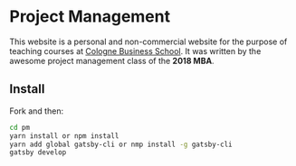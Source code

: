# Project Management

This website is a personal and non-commercial website for the purpose
of teaching courses at
[Cologne Business School](https://cbs.de). It was written by the awesome project management class of the
**2018 MBA**.

## Install

Fork and then:

```sh
cd pm
yarn install or npm install
yarn add global gatsby-cli or nmp install -g gatsby-cli
gatsby develop
```
